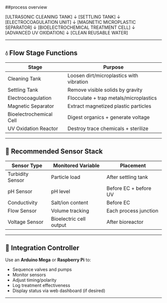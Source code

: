 ##process overview

[ULTRASONIC CLEANING TANK]
↓
[SETTLING TANK]
↓
[ELECTROCOAGULATION UNIT]
↓
[MAGNETIC MICROPLASTIC SEPARATOR]
↓
[BIOELECTROCHEMICAL TREATMENT CELL]
↓
[ADVANCED UV OXIDATION]
↓
[CLEAN REUSABLE WATER]

---

## 💧 Flow Stage Functions

| Stage                 | Purpose                                 |
|----------------------|-----------------------------------------|
| Cleaning Tank         | Loosen dirt/microplastics with vibration |
| Settling Tank         | Remove visible solids by gravity         |
| Electrocoagulation     | Flocculate + trap metals/microplastics  |
| Magnetic Separator     | Extract magnetized plastic particles    |
| Bioelectrochemical Cell| Digest organics + generate voltage      |
| UV Oxidation Reactor   | Destroy trace chemicals + sterilize     |

---

## 🔗 Recommended Sensor Stack

| Sensor Type       | Monitored Variable        | Placement               |
|-------------------|---------------------------|--------------------------|
| Turbidity Sensor  | Particle load              | After settling tank     |
| pH Sensor         | pH level                   | Before EC + before UV   |
| Conductivity      | Salt/ion content           | Before EC               |
| Flow Sensor       | Volume tracking            | Each process junction   |
| Voltage Sensor    | Bioelectric cell output    | After bioreactor        |

---

## 🧰 Integration Controller

Use an **Arduino Mega** or **Raspberry Pi** to:

- Sequence valves and pumps
- Monitor sensors
- Adjust timing/polarity
- Log treatment effectiveness
- Display status via web dashboard (if desired)

---


